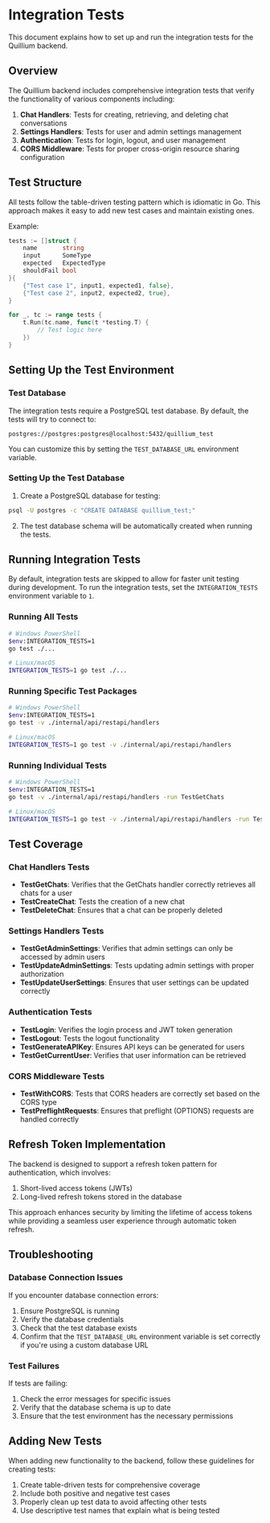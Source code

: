 # Integration Tests

This document explains how to set up and run the integration tests for the Quillium backend.

## Overview

The Quillium backend includes comprehensive integration tests that verify the functionality of various components including:

1. **Chat Handlers**: Tests for creating, retrieving, and deleting chat conversations
2. **Settings Handlers**: Tests for user and admin settings management
3. **Authentication**: Tests for login, logout, and user management
4. **CORS Middleware**: Tests for proper cross-origin resource sharing configuration

## Test Structure

All tests follow the table-driven testing pattern which is idiomatic in Go. This approach makes it easy to add new test cases and maintain existing ones.

Example:
```go
tests := []struct {
    name       string
    input      SomeType
    expected   ExpectedType
    shouldFail bool
}{
    {"Test case 1", input1, expected1, false},
    {"Test case 2", input2, expected2, true},
}

for _, tc := range tests {
    t.Run(tc.name, func(t *testing.T) {
        // Test logic here
    })
}
```

## Setting Up the Test Environment

### Test Database

The integration tests require a PostgreSQL test database. By default, the tests will try to connect to:

```
postgres://postgres:postgres@localhost:5432/quillium_test
```

You can customize this by setting the `TEST_DATABASE_URL` environment variable.

### Setting Up the Test Database

1. Create a PostgreSQL database for testing:

```bash
psql -U postgres -c "CREATE DATABASE quillium_test;"
```

2. The test database schema will be automatically created when running the tests.

## Running Integration Tests

By default, integration tests are skipped to allow for faster unit testing during development. To run the integration tests, set the `INTEGRATION_TESTS` environment variable to `1`.

### Running All Tests

```bash
# Windows PowerShell
$env:INTEGRATION_TESTS=1
go test ./...

# Linux/macOS
INTEGRATION_TESTS=1 go test ./...
```

### Running Specific Test Packages

```bash
# Windows PowerShell
$env:INTEGRATION_TESTS=1
go test -v ./internal/api/restapi/handlers

# Linux/macOS
INTEGRATION_TESTS=1 go test -v ./internal/api/restapi/handlers
```

### Running Individual Tests

```bash
# Windows PowerShell
$env:INTEGRATION_TESTS=1
go test -v ./internal/api/restapi/handlers -run TestGetChats

# Linux/macOS
INTEGRATION_TESTS=1 go test -v ./internal/api/restapi/handlers -run TestGetChats
```

## Test Coverage

### Chat Handlers Tests

- **TestGetChats**: Verifies that the GetChats handler correctly retrieves all chats for a user
- **TestCreateChat**: Tests the creation of a new chat
- **TestDeleteChat**: Ensures that a chat can be properly deleted

### Settings Handlers Tests

- **TestGetAdminSettings**: Verifies that admin settings can only be accessed by admin users
- **TestUpdateAdminSettings**: Tests updating admin settings with proper authorization
- **TestUpdateUserSettings**: Ensures that user settings can be updated correctly

### Authentication Tests

- **TestLogin**: Verifies the login process and JWT token generation
- **TestLogout**: Tests the logout functionality
- **TestGenerateAPIKey**: Ensures API keys can be generated for users
- **TestGetCurrentUser**: Verifies that user information can be retrieved

### CORS Middleware Tests

- **TestWithCORS**: Tests that CORS headers are correctly set based on the CORS type
- **TestPreflightRequests**: Ensures that preflight (OPTIONS) requests are handled correctly

## Refresh Token Implementation

The backend is designed to support a refresh token pattern for authentication, which involves:

1. Short-lived access tokens (JWTs)
2. Long-lived refresh tokens stored in the database

This approach enhances security by limiting the lifetime of access tokens while providing a seamless user experience through automatic token refresh.

## Troubleshooting

### Database Connection Issues

If you encounter database connection errors:

1. Ensure PostgreSQL is running
2. Verify the database credentials
3. Check that the test database exists
4. Confirm that the `TEST_DATABASE_URL` environment variable is set correctly if you're using a custom database URL

### Test Failures

If tests are failing:

1. Check the error messages for specific issues
2. Verify that the database schema is up to date
3. Ensure that the test environment has the necessary permissions

## Adding New Tests

When adding new functionality to the backend, follow these guidelines for creating tests:

1. Create table-driven tests for comprehensive coverage
2. Include both positive and negative test cases
3. Properly clean up test data to avoid affecting other tests
4. Use descriptive test names that explain what is being tested
